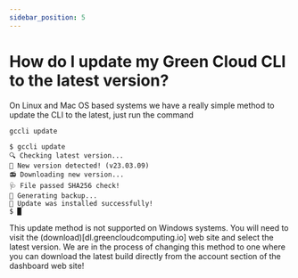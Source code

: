 ```yaml
---
sidebar_position: 5
---
```


# How do I update my Green Cloud CLI to the latest version?

On Linux and Mac OS based systems we have a really simple method to update the CLI to the latest, just run the command

```
gccli update
```

<cliWindow>

```text {1}
$ gccli update
🔍 Checking latest version...
🌱 New version detected! (v23.03.09)
📻 Downloading new version...
🩺 File passed SHA256 check!
💾 Generating backup...
🚀 Update was installed successfully!
$ █
```

</cliWindow>

This update method is not supported on Windows systems. You will need to visit the (download)[dl.greencloudcomputing.io] web site and select the latest version. We are in the process of changing this method to one where you can download the latest build directly from the account section of the dashboard web site!